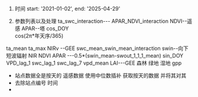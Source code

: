 1. 时间 start: '2021-01-02', end: '2025-04-29'

2. 参数列表以及处理
ta_swc_interaction---
APAR_NDVI_interaction  NDVI--遥感  APAR--塔 
cos_DOY  
cos(2π*年天序/365)

ta_mean
ta_max
NIRv  --GEE
swc_mean_swin_mean_interaction  swin--向下短波辐射
NIR
NDVI
APAR ---0.5*(swin_mean-swout_1_1_1_mean)
sin_DOY
VPD_lag_1
swc_lag_1
swc_lag_7
vpd_mean
LAI---GEE
森林
绿地
湿地
gpp


- 站点数据全是按天的  遥感数据 使用中位数插补 获取按天的数据 并将其对其 
- 去除站点编号  时间
- 